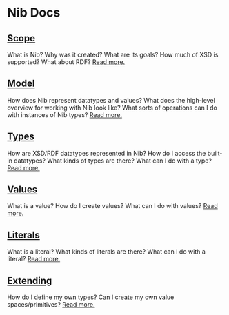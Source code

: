 #  Nib Docs  #

##  [Scope](./Scope.md)  ##

What is Nib?
Why was it created?
What are its goals?
How much of XSD is supported?
What about RDF?
[Read more.](./Scope.md)

##  [Model](./Model.md)  ##

How does Nib represent datatypes and values?
What does the high-level overview for working with Nib look like?
What sorts of operations can I do with instances of Nib types?
[Read more.](./Model.md)

##  [Types](./Types.md)  ##

How are XSD/RDF datatypes represented in Nib?
How do I access the built-in datatypes?
What kinds of types are there?
What can I do with a type?
[Read more.](./Types.md)

##  [Values](./Values.md)  ##

What is a value?
How do I create values?
What can I do with values?
[Read more.](./Values.md)

##  [Literals](./Literals.md)  ##

What is a literal?
What kinds of literals are there?
What can I do with a literal?
[Read more.](./Literals.md)

##  [Extending](./Extending.md)  ##

How do I define my own types?
Can I create my own value spaces/primitives?
[Read more.](./Extending.md)
